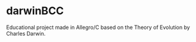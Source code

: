 # darwinBCC

Educational project made in Allegro/C based on the Theory of Evolution by Charles Darwin.
